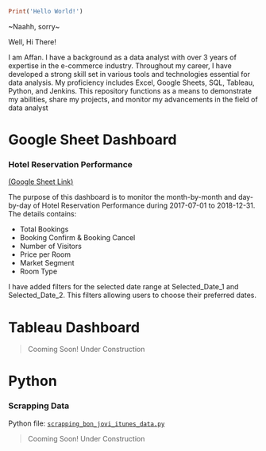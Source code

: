 ```ruby
Print('Hello World!')
```
~Naahh, sorry~

Well, Hi There!

I am Affan. I have a background as a data analyst with over 3 years of expertise in the e-commerce industry. Throughout my career, I have developed a strong skill set in various tools and technologies essential for data analysis. My proficiency includes Excel, Google Sheets, SQL, Tableau, Python, and Jenkins.
This repository functions as a means to demonstrate my abilities, share my projects, and monitor my advancements in the field of data analyst

# Google Sheet Dashboard

### **Hotel Reservation Performance** 
[(Google Sheet Link)](https://docs.google.com/spreadsheets/d/1pVRCUg16K7hLXssFU7R3i1hlsikoWBowzTIAyMN8Jgc/edit#gid=2115625167)

The purpose of this dashboard is to monitor the month-by-month and day-by-day of Hotel Reservation Performance during 2017-07-01 to 2018-12-31. The details contains:
- Total Bookings
- Booking Confirm & Booking Cancel
- Number of Visitors
- Price per Room 
- Market Segment
- Room Type

I have added filters for the selected date range at Selected_Date_1 and Selected_Date_2. This filters allowing users to choose their preferred dates. 

# Tableau Dashboard

> Cooming Soon! Under Construction

# Python

### **Scrapping Data** 
Python file: [`scrapping_bon_jovi_itunes_data.py`](https://github.com/novrizyanda/The-Data-Analyst-Gymnasium/blob/main/scrapping_bon_jovi_itunes_data.py)

> Cooming Soon! Under Construction
